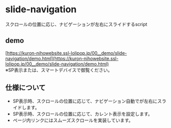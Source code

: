 # slide-navigation
スクロールの位置に応じ、ナビゲーションが左右にスライドするscript

## demo
[https://kuron-nihowebsite.ssl-lolipop.jp/00__demo/slide-navigation/demo.html](https://kuron-nihowebsite.ssl-lolipop.jp/00__demo/slide-navigation/demo.html)  
※SP表示または、スマートデバイスで御覧ください。

## 仕様について
- SP表示時、スクロールの位置に応じて、ナビゲーション自動でが左右にスライドします。
- SP表示時、スクロールの位置に応じて、カレント表示を設定します。
- ページ内リンクにはスムーズスクロールを実装しています。